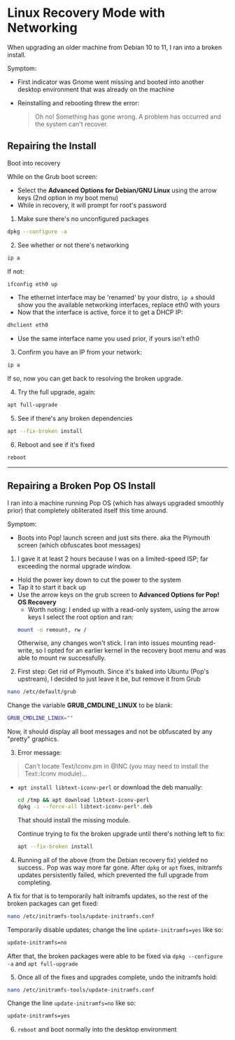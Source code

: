 # Linux Recovery Mode with Networking
When upgrading an older machine from Debian 10 to 11, I ran into a broken install.

Symptom:
- First indicator was Gnome went missing and booted into another desktop environment that was already on the machine
- Reinstalling and rebooting threw the error:

    > Oh no! Something has gone wrong. A problem has occurred and the system can't recover.


## Repairing the Install
Boot into recovery

While on the Grub boot screen:
- Select the **Advanced Options for Debian/GNU Linux** using the arrow keys (2nd option in my boot menu)
- While in recovery, it will prompt for root's password



1. Make sure there's no unconfigured packages
  ```bash
  dpkg --configure -a
  ```

2. See whether or not there's networking
  ```bash
  ip a
  ```

  If not:

  ```bash
  ifconfig eth0 up
  ```

  - The ethernet interface may be 'renamed' by your distro, `ip a` should show you the available networking interfaces, replace eth0 with yours
  - Now that the interface is active, force it to get a DHCP IP:

  ```bash
  dhclient eth0
  ```
  - Use the same interface name you used prior, if yours isn't eth0

3. Confirm you have an IP from your network:
  ```bash
  ip a
  ```
  If so, now you can get back to resolving the broken upgrade.

4. Try the full upgrade, again:
  ```bash
  apt full-upgrade
  ```

5. See if there's any broken dependencies
  ```bash
  apt --fix-broken install
  ```

6. Reboot and see if it's fixed
  ```bash
  reboot
  ```

***

## Repairing a Broken Pop OS Install
I ran into a machine running Pop OS (which has always upgraded smoothly prior) that completely obliterated itself this time around.

Symptom:
- Boots into Pop! launch screen and just sits there.  aka the Plymouth screen (which obfuscates boot messages)


1. I gave it at least 2 hours because I was on a limited-speed ISP; far exceeding the normal upgrade window.
  - Hold the power key down to cut the power to the system
  - Tap it to start it back up
  - Use the arrow keys on the grub screen to **Advanced Options for Pop! OS Recovery**
    - Worth noting: I ended up with a read-only system, using the arrow keys I select the root option and ran:
    ```bash
    mount -o remount, rw /
    ```
    Otherwise, any changes won't stick.  I ran into issues mounting read-write, so I opted for an earlier kernel in the recovery boot menu and was able to mount rw successfully.

2. First step: Get rid of Plymouth.  Since it's baked into Ubuntu (Pop's upstream), I decided to just leave it be, but remove it from Grub
  ```bash
  nano /etc/default/grub
  ```
  Change the variable **GRUB_CMDLINE_LINUX** to be blank:
  ```bash
  GRUB_CMDLINE_LINUX=""
  ```
  Now, it should display all boot messages and not be obfuscated by any "pretty" graphics.

3. Error message:
  > Can't locate Text/Iconv.pm in @INC (you may need to install the Text::Iconv module)...

  - `apt install libtext-iconv-perl` or download the deb manually:
    ```bash
    cd /tmp && apt download libtext-iconv-perl
    dpkg -i --force-all libtext-iconv-perl*.deb
    ```
    That should install the missing module.

    Continue trying to fix the broken upgrade until there's nothing left to fix:
    ```bash
    apt --fix-broken install
    ```


4. Running all of the above (from the Debian recovery fix) yielded no success.. Pop was way more far gone.
  After `dpkg` or `apt` fixes, initramfs updates persistently failed, which prevented the full upgrade from completing.

  A fix for that is to temporarily halt initramfs updates, so the rest of the broken packages can get fixed:
  ```bash
  nano /etc/initramfs-tools/update-initramfs.conf
  ```

  Temporarily disable updates; change the line `update-initramfs=yes` like so:
  ```bash
  update-initramfs=no
  ```

  After that, the broken packages were able to be fixed via `dpkg --configure -a` and `apt full-upgrade`

5. Once all of the fixes and upgrades complete, undo the initramfs hold:
  ```bash
  nano /etc/initramfs-tools/update-initramfs.conf
  ```

  Change the line `update-initramfs=no` like so:
  ```bash
  update-initramfs=yes
  ```

6. `reboot` and boot normally into the desktop environment
